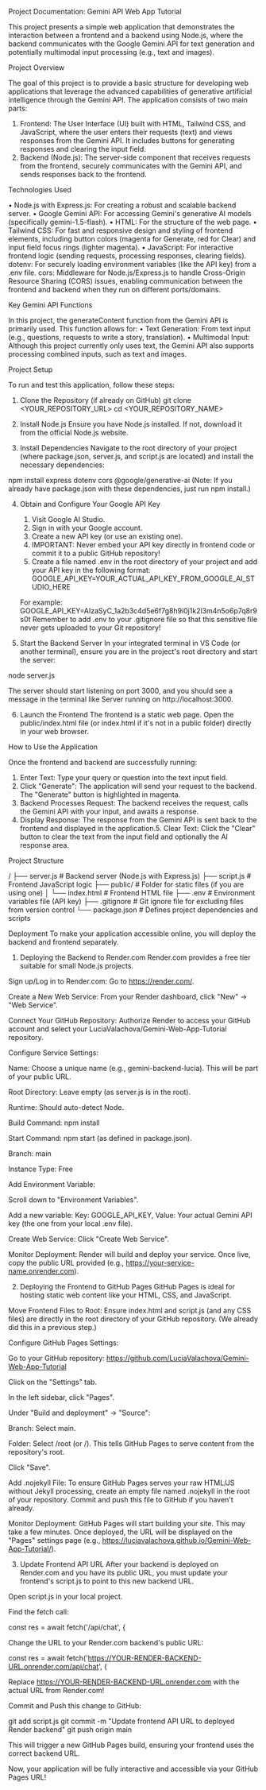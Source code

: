 Project Documentation: Gemini API Web App Tutorial

This project presents a simple web application that demonstrates the interaction between a frontend and a backend using Node.js, where the backend communicates with the Google Gemini API for text generation and potentially multimodal input processing (e.g., text and images).

Project Overview

The goal of this project is to provide a basic structure for developing web applications that leverage the advanced capabilities of generative artificial intelligence through the Gemini API. The application consists of two main parts:
1. Frontend: The User Interface (UI) built with HTML, Tailwind CSS, and JavaScript, where the user enters their requests (text) and views responses from the Gemini API. It includes buttons for generating responses and clearing the input field.
2. Backend (Node.js): The server-side component that receives requests from the frontend, securely communicates with the Gemini API, and sends responses back to the frontend.

Technologies Used

• Node.js with Express.js: For creating a robust and scalable backend server.
• Google Gemini API: For accessing Gemini's generative AI models (specifically gemini-1.5-flash).
• HTML: For the structure of the web page.
• Tailwind CSS: For fast and responsive design and styling of frontend elements, including button colors (magenta for  Generate, red for Clear) and input field focus rings (lighter magenta).
• JavaScript: For interactive frontend logic (sending requests, processing responses, clearing fields).
dotenv: For securely loading environment variables (like the API key) from a .env file.
cors: Middleware for Node.js/Express.js to handle Cross-Origin Resource Sharing (CORS) issues, enabling communication between the frontend and backend when they run on different ports/domains.

Key Gemini API Functions

In this project, the generateContent function from the Gemini API is primarily used. This function allows for:
• Text Generation: From text input (e.g., questions, requests to write a story, translation).
• Multimodal Input: Although this project currently only uses text, the Gemini API also supports processing combined inputs, such as text and images.

Project Setup

To run and test this application, follow these steps:

1. Clone the Repository (if already on GitHub)
git clone <YOUR_REPOSITORY_URL>
cd <YOUR_REPOSITORY_NAME>

2. Install Node.js
Ensure you have Node.js installed. If not, download it from the official Node.js website.

3. Install Dependencies
Navigate to the root directory of your project (where package.json, server.js, and script.js are located) and install the necessary dependencies:

npm install express dotenv cors @google/generative-ai
(Note: If you already have package.json with these dependencies, just run npm install.)

4. Obtain and Configure Your Google API Key
   1. Visit Google AI Studio.
   2. Sign in with your Google account.
   3. Create a new API key (or use an existing one).
   4. IMPORTANT: Never embed your API key directly in frontend code or commit it to a public GitHub repository!
   5. Create a file named .env in the root directory of your project and add your API key in the following  format:
     GOOGLE_API_KEY=YOUR_ACTUAL_API_KEY_FROM_GOOGLE_AI_STUDIO_HERE

    For example: GOOGLE_API_KEY=AIzaSyC_1a2b3c4d5e6f7g8h9i0j1k2l3m4n5o6p7q8r9s0t
    Remember to add .env to your .gitignore file so that this sensitive file never gets uploaded to your Git repository!

5. Start the Backend Server
In your integrated terminal in VS Code (or another terminal), ensure you are in the project's root directory and start the server:

node server.js

The server should start listening on port 3000, and you should see a message in the terminal like Server running on http://localhost:3000.

6. Launch the Frontend
The frontend is a static web page. Open the public/index.html file (or index.html if it's not in a public folder) directly in your web browser.

How to Use the Application

Once the frontend and backend are successfully running:
1. Enter Text: Type your query or question into the text input field.
2. Click "Generate": The application will send your request to the backend. The "Generate" button is highlighted in magenta.
3. Backend Processes Request: The backend receives the request, calls the Gemini API with your input, and awaits a response.
4. Display Response: The response from the Gemini API is sent back to the frontend and displayed in the application.5. Clear Text: Click the "Clear" button to clear the text from the input field and optionally the AI response area.

Project Structure

/
├── server.js               # Backend server (Node.js with Express.js)
├── script.js               # Frontend JavaScript logic
├── public/                 # Folder for static files (if you are using one)
│   └── index.html          # Frontend HTML file
├── .env                    # Environment variables file (API key)
├── .gitignore              # Git ignore file for excluding files from version control
└── package.json            # Defines project dependencies and scripts

Deployment
To make your application accessible online, you will deploy the backend and frontend separately.

1. Deploying the Backend to Render.com
Render.com provides a free tier suitable for small Node.js projects.

Sign up/Log in to Render.com: Go to https://render.com/.

Create a New Web Service: From your Render dashboard, click "New" -> "Web Service".

Connect Your GitHub Repository: Authorize Render to access your GitHub account and select your LuciaValachova/Gemini-Web-App-Tutorial repository.

Configure Service Settings:

Name: Choose a unique name (e.g., gemini-backend-lucia). This will be part of your public URL.

Root Directory: Leave empty (as server.js is in the root).

Runtime: Should auto-detect Node.

Build Command: npm install

Start Command: npm start (as defined in package.json).

Branch: main

Instance Type: Free

Add Environment Variable:

Scroll down to "Environment Variables".

Add a new variable: Key: GOOGLE_API_KEY, Value: Your actual Gemini API key (the one from your local .env file).

Create Web Service: Click "Create Web Service".

Monitor Deployment: Render will build and deploy your service. Once live, copy the public URL provided (e.g., https://your-service-name.onrender.com).

2. Deploying the Frontend to GitHub Pages
GitHub Pages is ideal for hosting static web content like your HTML, CSS, and JavaScript.

Move Frontend Files to Root: Ensure index.html and script.js (and any CSS files) are directly in the root directory of your GitHub repository. (We already did this in a previous step.)

Configure GitHub Pages Settings:

Go to your GitHub repository: https://github.com/LuciaValachova/Gemini-Web-App-Tutorial

Click on the "Settings" tab.

In the left sidebar, click "Pages".

Under "Build and deployment" -> "Source":

Branch: Select main.

Folder: Select /root (or /). This tells GitHub Pages to serve content from the repository's root.

Click "Save".

Add .nojekyll File: To ensure GitHub Pages serves your raw HTML/JS without Jekyll processing, create an empty file named .nojekyll in the root of your repository. Commit and push this file to GitHub if you haven't already.

Monitor Deployment: GitHub Pages will start building your site. This may take a few minutes. Once deployed, the URL will be displayed on the "Pages" settings page (e.g., https://luciavalachova.github.io/Gemini-Web-App-Tutorial/).

3. Update Frontend API URL
After your backend is deployed on Render.com and you have its public URL, you must update your frontend's script.js to point to this new backend URL.

Open script.js in your local project.

Find the fetch call:

const res = await fetch('/api/chat', {

Change the URL to your Render.com backend's public URL:

const res = await fetch('https://YOUR-RENDER-BACKEND-URL.onrender.com/api/chat', {

Replace https://YOUR-RENDER-BACKEND-URL.onrender.com with the actual URL from Render.com!

Commit and Push this change to GitHub:

git add script.js
git commit -m "Update frontend API URL to deployed Render backend"
git push origin main

This will trigger a new GitHub Pages build, ensuring your frontend uses the correct backend URL.

Now, your application will be fully interactive and accessible via your GitHub Pages URL!